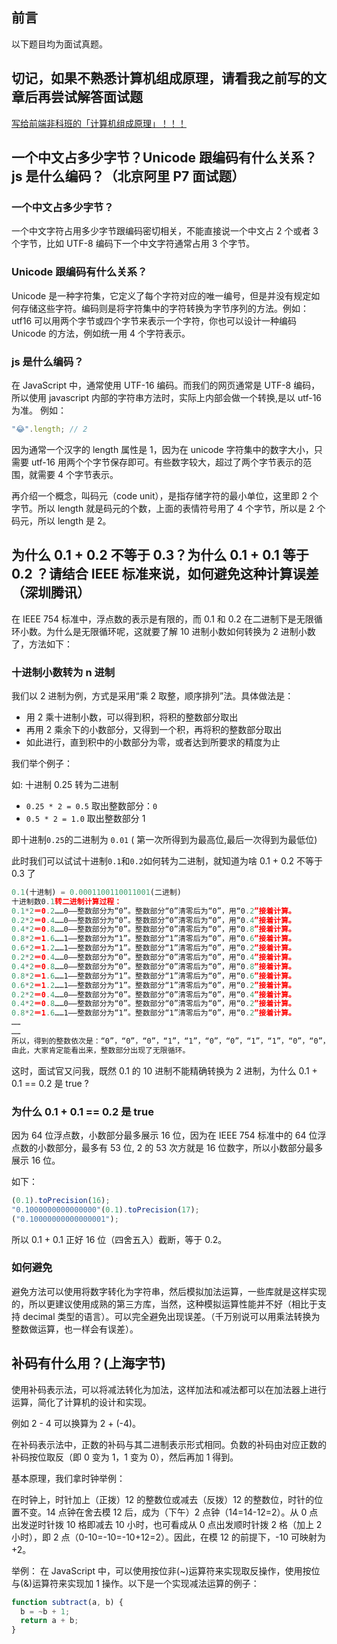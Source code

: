 ## 前言

以下题目均为面试真题。

## 切记，如果不熟悉计算机组成原理，请看我之前写的文章后再尝试解答面试题

[写给前端非科班的「计算机组成原理」！！！](./principles-of-computer-composition.zh.md)

## 一个中文占多少字节？Unicode 跟编码有什么关系？js 是什么编码？（北京阿里 P7 面试题）

### 一个中文占多少字节？

一个中文字符占用多少字节跟编码密切相关，不能直接说一个中文占 2 个或者 3 个字节，比如 UTF-8 编码下一个中文字符通常占用 3 个字节。

### Unicode 跟编码有什么关系？

Unicode 是一种字符集，它定义了每个字符对应的唯一编号，但是并没有规定如何存储这些字符。编码则是将字符集中的字符转换为字节序列的方法。例如：utf16 可以用两个字节或四个字节来表示一个字符，你也可以设计一种编码 Unicode 的方法，例如统一用 4 个字符表示。

### js 是什么编码？

在 JavaScript 中，通常使用 UTF-16 编码。而我们的网页通常是 UTF-8 编码，所以使用 javascript 内部的字符串方法时，实际上内部会做一个转换,是以 utf-16 为准。
例如：

```javascript
"😂".length; // 2
```

因为通常一个汉字的 length 属性是 1，因为在 unicode 字符集中的数字大小，只需要 utf-16 用两个个字节保存即可。有些数字较大，超过了两个字节表示的范围，就需要 4 个字节表示。

再介绍一个概念，叫码元（code unit），是指存储字符的最小单位，这里即 2 个字节。所以 length 就是码元的个数，上面的表情符号用了 4 个字节，所以是 2 个码元，所以 length 是 2。

## 为什么 0.1 + 0.2 不等于 0.3？为什么 0.1 + 0.1 等于 0.2 ？请结合 IEEE 标准来说，如何避免这种计算误差 （深圳腾讯）

在 IEEE 754 标准中，浮点数的表示是有限的，而 0.1 和 0.2 在二进制下是无限循环小数。为什么是无限循环呢，这就要了解 10 进制小数如何转换为 2 进制小数了，方法如下：

### 十进制小数转为 n 进制

我们以 2 进制为例，方式是采用“乘 2 取整，顺序排列”法。具体做法是：

- 用 2 乘十进制小数，可以得到积，将积的整数部分取出
- 再用 2 乘余下的小数部分，又得到一个积，再将积的整数部分取出
- 如此进行，直到积中的小数部分为零，或者达到所要求的精度为止

我们举个例子：

如: 十进制 0.25 转为二进制

- `0.25 * 2 = 0.5` 取出整数部分：`0`
- `0.5 * 2 = 1.0` 取出整数部分 1

即十进制`0.25`的二进制为 `0.01` ( 第一次所得到为最高位,最后一次得到为最低位)

此时我们可以试试十进制`0.1`和`0.2`如何转为二进制，就知道为啥 0.1 + 0.2 不等于 0.3 了

```javascript
0.1(十进制) = 0.0001100110011001(二进制)
十进制数0.1转二进制计算过程：
0.1*2＝0.2……0——整数部分为“0”。整数部分“0”清零后为“0”，用“0.2”接着计算。
0.2*2＝0.4……0——整数部分为“0”。整数部分“0”清零后为“0”，用“0.4”接着计算。
0.4*2＝0.8……0——整数部分为“0”。整数部分“0”清零后为“0”，用“0.8”接着计算。
0.8*2＝1.6……1——整数部分为“1”。整数部分“1”清零后为“0”，用“0.6”接着计算。
0.6*2＝1.2……1——整数部分为“1”。整数部分“1”清零后为“0”，用“0.2”接着计算。
0.2*2＝0.4……0——整数部分为“0”。整数部分“0”清零后为“0”，用“0.4”接着计算。
0.4*2＝0.8……0——整数部分为“0”。整数部分“0”清零后为“0”，用“0.8”接着计算。
0.8*2＝1.6……1——整数部分为“1”。整数部分“1”清零后为“0”，用“0.6”接着计算。
0.6*2＝1.2……1——整数部分为“1”。整数部分“1”清零后为“0”，用“0.2”接着计算。
0.2*2＝0.4……0——整数部分为“0”。整数部分“0”清零后为“0”，用“0.4”接着计算。
0.4*2＝0.8……0——整数部分为“0”。整数部分“0”清零后为“0”，用“0.2”接着计算。
0.8*2＝1.6……1——整数部分为“1”。整数部分“1”清零后为“0”，用“0.2”接着计算。
……
……
所以，得到的整数依次是：“0”，“0”，“0”，“1”，“1”，“0”，“0”，“1”，“1”，“0”，“0”，“1”……。
由此，大家肯定能看出来，整数部分出现了无限循环。
```

这时，面试官又问我，既然 0.1 的 10 进制不能精确转换为 2 进制，为什么 0.1 + 0.1 == 0.2 是 true ?

### 为什么 0.1 + 0.1 == 0.2 是 true

因为 64 位浮点数，小数部分最多展示 16 位，因为在 IEEE 754 标准中的 64 位浮点数的小数部分，最多有 53 位, 2 的 53 次方就是 16 位数字，所以小数部分最多展示 16 位。

如下：

```javascript
(0.1).toPrecision(16);
"0.1000000000000000"(0.1).toPrecision(17);
("0.10000000000000001");
```

所以 0.1 + 0.1 正好 16 位（四舍五入）截断，等于 0.2。

### 如何避免

避免方法可以使用将数字转化为字符串，然后模拟加法运算，一些库就是这样实现的，所以更建议使用成熟的第三方库，当然，这种模拟运算性能并不好（相比于支持 decimal 类型的语言）。可以完全避免出现误差。（千万别说可以用乘法转换为整数做运算，也一样会有误差）。

## 补码有什么用？(上海字节)

使用补码表示法，可以将减法转化为加法，这样加法和减法都可以在加法器上进行运算，简化了计算机的设计和实现。

例如 2 - 4 可以换算为 2 + (-4)。

在补码表示法中，正数的补码与其二进制表示形式相同。负数的补码由对应正数的补码按位取反（即 0 变为 1，1 变为 0），然后再加 1 得到。

基本原理，我们拿时钟举例：

在时钟上，时针加上（正拨）12 的整数位或减去（反拨）12 的整数位，时针的位置不变。14 点钟在舍去模 12 后，成为（下午）2 点钟（14=14-12=2）。从 0 点出发逆时针拨 10 格即减去 10 小时，也可看成从 0 点出发顺时针拨 2 格（加上 2 小时），即 2 点（0-10=-10=-10+12=2）。因此，在模 12 的前提下，-10 可映射为+2。

举例：
在 JavaScript 中，可以使用按位非(~)运算符来实现取反操作，使用按位与(&)运算符来实现加 1 操作。以下是一个实现减法运算的例子：

```javascript
function subtract(a, b) {
  b = ~b + 1;
  return a + b;
}
```
